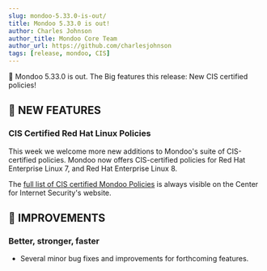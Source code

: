 ```yaml
---
slug: mondoo-5.33.0-is-out/
title: Mondoo 5.33.0 is out!
author: Charles Johnson
author_title: Mondoo Core Team
author_url: https://github.com/charlesjohnson
tags: [release, mondoo, CIS]
---
```


🥳 Mondoo 5.33.0 is out. The Big features this release: New CIS certified policies!

## 🎉 NEW FEATURES

### **CIS Certified Red Hat Linux Policies**

This week we welcome more new additions to Mondoo's suite of CIS-certified policies. Mondoo now offers CIS-certified policies for Red Hat Enterprise Linux 7, and Red Hat Enterprise Linux 8.

The [full list of CIS certified Mondoo Policies](https://www.cisecurity.org/partner/mondoo/) is always visible on the Center for Internet Security's website.

## 🧹 IMPROVEMENTS

### **Better, stronger, faster**

- Several minor bug fixes and improvements for forthcoming features.
